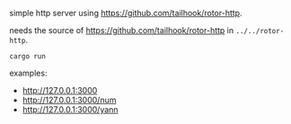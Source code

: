 simple http server using https://github.com/tailhook/rotor-http.

needs the source of https://github.com/tailhook/rotor-http in `../../rotor-http`.

```
cargo run
```

examples:
- http://127.0.0.1:3000
- http://127.0.0.1:3000/num
- http://127.0.0.1:3000/yann

